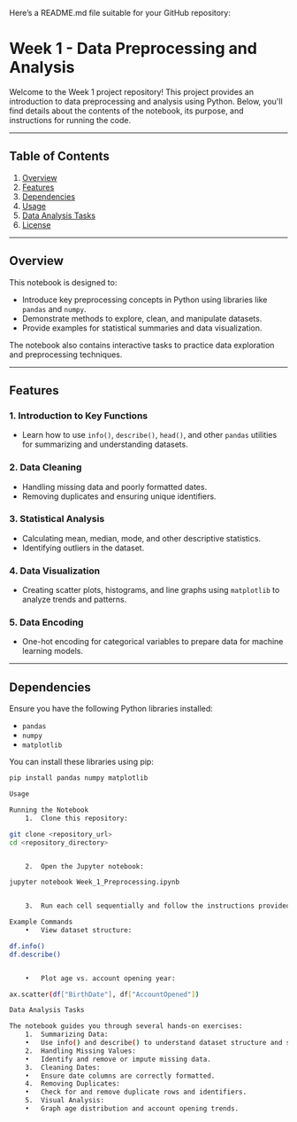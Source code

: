Here’s a README.md file suitable for your GitHub repository:

# Week 1 - Data Preprocessing and Analysis

Welcome to the Week 1 project repository! This project provides an introduction to data preprocessing and analysis using Python. Below, you'll find details about the contents of the notebook, its purpose, and instructions for running the code.

---

## Table of Contents

1. [Overview](#overview)
2. [Features](#features)
3. [Dependencies](#dependencies)
4. [Usage](#usage)
5. [Data Analysis Tasks](#data-analysis-tasks)
6. [License](#license)

---

## Overview

This notebook is designed to:
- Introduce key preprocessing concepts in Python using libraries like `pandas` and `numpy`.
- Demonstrate methods to explore, clean, and manipulate datasets.
- Provide examples for statistical summaries and data visualization.

The notebook also contains interactive tasks to practice data exploration and preprocessing techniques.

---

## Features

### 1. **Introduction to Key Functions**
   - Learn how to use `info()`, `describe()`, `head()`, and other `pandas` utilities for summarizing and understanding datasets.

### 2. **Data Cleaning**
   - Handling missing data and poorly formatted dates.
   - Removing duplicates and ensuring unique identifiers.

### 3. **Statistical Analysis**
   - Calculating mean, median, mode, and other descriptive statistics.
   - Identifying outliers in the dataset.

### 4. **Data Visualization**
   - Creating scatter plots, histograms, and line graphs using `matplotlib` to analyze trends and patterns.

### 5. **Data Encoding**
   - One-hot encoding for categorical variables to prepare data for machine learning models.

---

## Dependencies

Ensure you have the following Python libraries installed:
- `pandas`
- `numpy`
- `matplotlib`

You can install these libraries using pip:
```bash
pip install pandas numpy matplotlib

Usage

Running the Notebook
	1.	Clone this repository:

git clone <repository_url>
cd <repository_directory>


	2.	Open the Jupyter notebook:

jupyter notebook Week_1_Preprocessing.ipynb


	3.	Run each cell sequentially and follow the instructions provided in the notebook.

Example Commands
	•	View dataset structure:

df.info()
df.describe()


	•	Plot age vs. account opening year:

ax.scatter(df["BirthDate"], df["AccountOpened"])

Data Analysis Tasks

The notebook guides you through several hands-on exercises:
	1.	Summarizing Data:
	•	Use info() and describe() to understand dataset structure and statistics.
	2.	Handling Missing Values:
	•	Identify and remove or impute missing data.
	3.	Cleaning Dates:
	•	Ensure date columns are correctly formatted.
	4.	Removing Duplicates:
	•	Check for and remove duplicate rows and identifiers.
	5.	Visual Analysis:
	•	Graph age distribution and account opening trends.